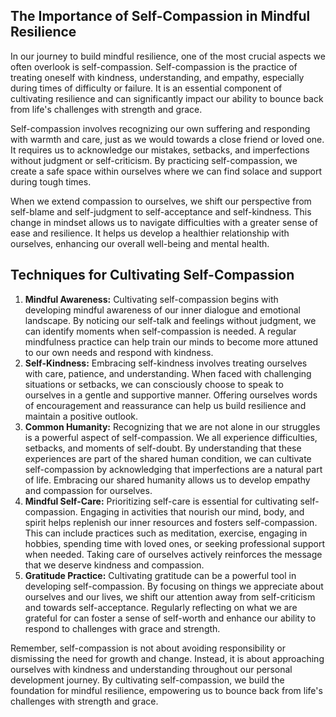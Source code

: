 
## The Importance of Self-Compassion in Mindful Resilience

In our journey to build mindful resilience, one of the most crucial aspects we often overlook is self-compassion. Self-compassion is the practice of treating oneself with kindness, understanding, and empathy, especially during times of difficulty or failure. It is an essential component of cultivating resilience and can significantly impact our ability to bounce back from life's challenges with strength and grace.

Self-compassion involves recognizing our own suffering and responding with warmth and care, just as we would towards a close friend or loved one. It requires us to acknowledge our mistakes, setbacks, and imperfections without judgment or self-criticism. By practicing self-compassion, we create a safe space within ourselves where we can find solace and support during tough times.

When we extend compassion to ourselves, we shift our perspective from self-blame and self-judgment to self-acceptance and self-kindness. This change in mindset allows us to navigate difficulties with a greater sense of ease and resilience. It helps us develop a healthier relationship with ourselves, enhancing our overall well-being and mental health.

## Techniques for Cultivating Self-Compassion

1. **Mindful Awareness:** Cultivating self-compassion begins with developing mindful awareness of our inner dialogue and emotional landscape. By noticing our self-talk and feelings without judgment, we can identify moments when self-compassion is needed. A regular mindfulness practice can help train our minds to become more attuned to our own needs and respond with kindness.
2. **Self-Kindness:** Embracing self-kindness involves treating ourselves with care, patience, and understanding. When faced with challenging situations or setbacks, we can consciously choose to speak to ourselves in a gentle and supportive manner. Offering ourselves words of encouragement and reassurance can help us build resilience and maintain a positive outlook.
3. **Common Humanity:** Recognizing that we are not alone in our struggles is a powerful aspect of self-compassion. We all experience difficulties, setbacks, and moments of self-doubt. By understanding that these experiences are part of the shared human condition, we can cultivate self-compassion by acknowledging that imperfections are a natural part of life. Embracing our shared humanity allows us to develop empathy and compassion for ourselves.
4. **Mindful Self-Care:** Prioritizing self-care is essential for cultivating self-compassion. Engaging in activities that nourish our mind, body, and spirit helps replenish our inner resources and fosters self-compassion. This can include practices such as meditation, exercise, engaging in hobbies, spending time with loved ones, or seeking professional support when needed. Taking care of ourselves actively reinforces the message that we deserve kindness and compassion.
5. **Gratitude Practice:** Cultivating gratitude can be a powerful tool in developing self-compassion. By focusing on things we appreciate about ourselves and our lives, we shift our attention away from self-criticism and towards self-acceptance. Regularly reflecting on what we are grateful for can foster a sense of self-worth and enhance our ability to respond to challenges with grace and strength.

Remember, self-compassion is not about avoiding responsibility or dismissing the need for growth and change. Instead, it is about approaching ourselves with kindness and understanding throughout our personal development journey. By cultivating self-compassion, we build the foundation for mindful resilience, empowering us to bounce back from life's challenges with strength and grace.
